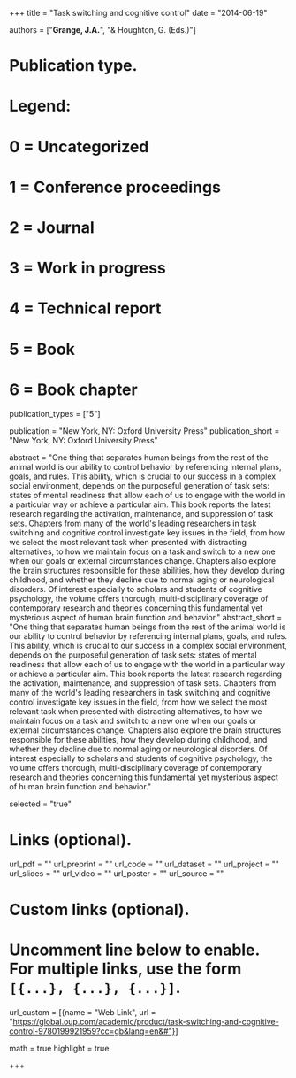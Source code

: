 +++
title = "Task switching and cognitive control"
date = "2014-06-19"

authors = ["**Grange, J.A.**", "& Houghton, G. (Eds.)"]

# Publication type.
# Legend:
# 0 = Uncategorized
# 1 = Conference proceedings
# 2 = Journal
# 3 = Work in progress
# 4 = Technical report
# 5 = Book
# 6 = Book chapter
publication_types = ["5"]

publication = "New York, NY: Oxford University Press"
publication_short = "New York, NY: Oxford University Press"

abstract = "One thing that separates human beings from the rest of the animal world is our ability to control behavior by referencing internal plans, goals, and rules. This ability, which is crucial to our success in a complex social environment, depends on the purposeful generation of task sets: states of mental readiness that allow each of us to engage with the world in a particular way or achieve a particular aim. This book reports the latest research regarding the activation, maintenance, and suppression of task sets. Chapters from many of the world's leading researchers in task switching and cognitive control investigate key issues in the field, from how we select the most relevant task when presented with distracting alternatives, to how we maintain focus on a task and switch to a new one when our goals or external circumstances change. Chapters also explore the brain structures responsible for these abilities, how they develop during childhood, and whether they decline due to normal aging or neurological disorders. Of interest especially to scholars and students of cognitive psychology, the volume offers thorough, multi-disciplinary coverage of contemporary research and theories concerning this fundamental yet mysterious aspect of human brain function and behavior."
abstract_short = "One thing that separates human beings from the rest of the animal world is our ability to control behavior by referencing internal plans, goals, and rules. This ability, which is crucial to our success in a complex social environment, depends on the purposeful generation of task sets: states of mental readiness that allow each of us to engage with the world in a particular way or achieve a particular aim. This book reports the latest research regarding the activation, maintenance, and suppression of task sets. Chapters from many of the world's leading researchers in task switching and cognitive control investigate key issues in the field, from how we select the most relevant task when presented with distracting alternatives, to how we maintain focus on a task and switch to a new one when our goals or external circumstances change. Chapters also explore the brain structures responsible for these abilities, how they develop during childhood, and whether they decline due to normal aging or neurological disorders. Of interest especially to scholars and students of cognitive psychology, the volume offers thorough, multi-disciplinary coverage of contemporary research and theories concerning this fundamental yet mysterious aspect of human brain function and behavior."

selected = "true"

# Links (optional).
url_pdf = ""
url_preprint = ""
url_code = ""
url_dataset = ""
url_project = ""
url_slides = ""
url_video = ""
url_poster = ""
url_source = ""

# Custom links (optional).
#   Uncomment line below to enable. For multiple links, use the form `[{...}, {...}, {...}]`.
url_custom = [{name = "Web Link", url = "https://global.oup.com/academic/product/task-switching-and-cognitive-control-9780199921959?cc=gb&lang=en&#"}]

math = true
highlight = true

+++